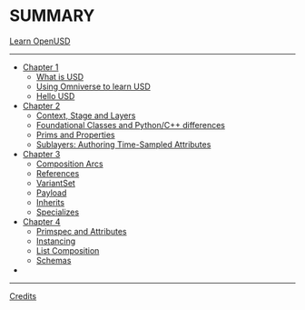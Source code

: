 # SUMMARY
[Learn OpenUSD](./usd_three_viewer/index.html)

-----------


- [Chapter 1]()
  - [What is USD](./chapter1/what_is_usd.md)
  - [Using Omniverse to learn USD](./chapter1/using_omniverse_to_learn_usd.md)
  - [Hello USD](./chapter1/hello_usd.md)
- [Chapter 2]()
  - [Context, Stage and Layers](./chapter2/context_stage_and_layers.md)
  - [Foundational Classes and Python/C++ differences](./chapter2/foundational_classes_and_py_cpp_differences.md)
  - [Prims and Properties](./chapter2/prims_and_properties.md)
  - [Sublayers: Authoring Time-Sampled Attributes](./chapter2/time_sampled_attributes_in_sublayers.md)
- [Chapter 3]()
  - [Composition Arcs](./chapter3/composition_arcs.md)
  - [References](./chapter3/references.md)
  - [VariantSet](./chapter3/variantset.md)
  - [Payload](./chapter3/payload.md)
  - [Inherits](./chapter3/inherits.md)
  - [Specializes](./chapter3/specializes.md)
- [Chapter 4]()
  - [Primspec and Attributes](./chapter4/primspecs_and_attributes.md)
  - [Instancing](./chapter4/instancing.md)
  - [List Composition](./chapter4/list_composition.md)
  - [Schemas](./chapter4/schemas.md)
- []()
-----------

[Credits](./credits.md)
